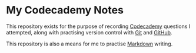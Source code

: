 My Codecademy Notes
===================

This repository exists for the purpose of recording [Codecademy](http://www.codecademy.com/) questions I attempted,
along with practising version control with [Git](http://git-scm.com/) and [GitHub](https://github.com/).

This repository is also a means for me to practise [Markdown](http://daringfireball.net/projects/markdown/) writing.
